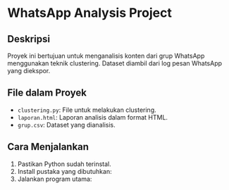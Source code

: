 # WhatsApp Analysis Project

## Deskripsi
Proyek ini bertujuan untuk menganalisis konten dari grup WhatsApp menggunakan teknik clustering. Dataset diambil dari log pesan WhatsApp yang diekspor.

## File dalam Proyek
- `clustering.py`: File untuk melakukan clustering.
- `laporan.html`: Laporan analisis dalam format HTML.
- `grup.csv`: Dataset yang dianalisis.

## Cara Menjalankan
1. Pastikan Python sudah terinstal.
2. Install pustaka yang dibutuhkan:
3. Jalankan program utama: